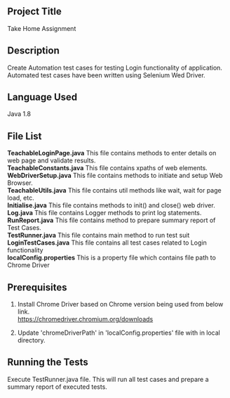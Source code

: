 Project Title
--------------
Take Home Assignment


Description
-----------
Create Automation test cases for testing Login functionality of application. Automated test cases have been written using Selenium Wed Driver.


Language Used
------------
Java 1.8


File List
---------
**TeachableLoginPage.java** This file contains methods to enter details on web page and validate results.\
**TeachableConstants.java** This file contains xpaths of web elements.\
**WebDriverSetup.java** This file contains methods to initiate and setup Web Browser.\
**TeachableUtils.java** This file contains util methods like wait, wait for page load, etc.\
**Initialise.java** This file contains methods to init() and close() web driver.\
**Log.java** This file contains Logger methods to print log statements.\
**RunReport.java** This file contains method to prepare summary report of Test Cases.\
**TestRunner.java** This file contains main method to run test suit\
**LoginTestCases.java** This file contains all test cases related to Login functionality\
**localConfig.properties** This is a property file which contains file path to Chrome Driver


Prerequisites
------------
1. Install Chrome Driver based on Chrome version being used from below link.\
   https://chromedriver.chromium.org/downloads
   
2. Update 'chromeDriverPath' in 'localConfig.properties' file with <pathOfChromeDriver> in local directory. 


Running the Tests
-----------------
Execute TestRunner.java file. This will run all test cases and prepare a summary report of executed tests.
